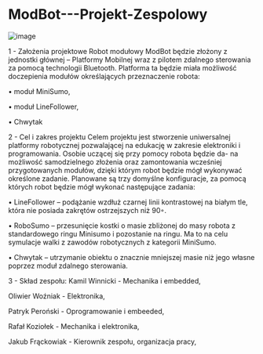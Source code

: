 # ModBot---Projekt-Zespolowy
![image](https://github.com/KamilWuu/ModBot---Projekt-Zespolowy/assets/116459527/95151b5b-58de-48ef-a69f-dc6f993346fe)



1 - Założenia projektowe
Robot modułowy ModBot będzie złożony z jednostki głównej – Platformy Mobilnej wraz z pilotem zdalnego sterowania za pomocą technologii Bluetooth. Platforma ta będzie miała możliwość
doczepienia modułów określających przeznaczenie robota:

• moduł MiniSumo,

• moduł LineFollower,

• Chwytak


2 - Cel i zakres projektu
Celem projektu jest stworzenie uniwersalnej platformy robotycznej pozwalającej na edukację
w zakresie elektroniki i programowania. Osobie uczącej się przy pomocy robota będzie da-
na możliwość samodzielnego złożenia oraz zamontowania wcześniej przygotowanych modułów,
dzięki którym robot będzie mógł wykonywać określone zadanie. Planowane są trzy domyślne
konfiguracje, za pomocą których robot będzie mógł wykonać następujące zadania:

• LineFollower – podążanie wzdłuż czarnej linii kontrastowej na białym tle, która nie posiada
zakrętów ostrzejszych niż 90◦.

• RoboSumo – przesunięcie kostki o masie zbliżonej do masy robota z standardowego ringu
Minisumo i pozostanie na ringu. Ma to na celu symulacje walki z zawodów robotycznych
z kategorii MiniSumo.

• Chwytak – utrzymanie obiektu o znacznie mniejszej masie niż jego własne poprzez moduł
zdalnego sterowania.



3 - Skład zespołu:
Kamil Winnicki - Mechanika i embedded,

Oliwier Woźniak -  Elektronika,

Patryk Peroński - Oprogramowanie i embeeded,

Rafał Koziołek - Mechanika i elektronika,

Jakub Frąckowiak - Kierownik zespołu, organizacja pracy,


